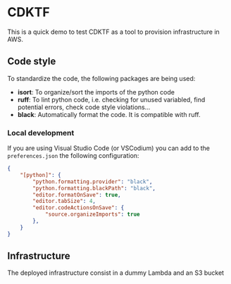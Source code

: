 # CDKTF

This is a quick demo to test CDKTF as a tool to provision infrastructure in AWS.

## Code style
To standardize the code, the following packages are being used:
- **isort**: To organize/sort the imports of the python code
- **ruff**: To lint python code, i.e. checking for unused variabled, find potential errors, check code style violations...
- **black**: Automatically format the code. It is compatible with ruff.

### Local development
If you are using Visual Studio Code (or VSCodium) you can add to the `preferences.json` the following configuration:
```json
{
    "[python]": {
        "python.formatting.provider": "black",
        "python.formatting.blackPath": "black",
        "editor.formatOnSave": true,
        "editor.tabSize": 4,
        "editor.codeActionsOnSave": {
            "source.organizeImports": true
        },
    }
}
```

## Infrastructure
The deployed infrastructure consist in a dummy Lambda and an S3 bucket 
